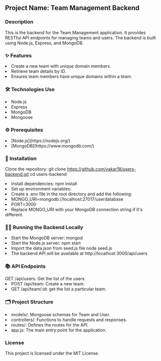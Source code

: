 
<h2>Project Name: Team Management Backend</h2>

<h3>Description</h3>

<p>This is the backend for the Team Management application. It provides RESTful API endpoints for managing teams and users. The backend is built using Node.js, Express, and MongoDB.</p>

<h3> ✨ Features</h3>

<li>Create a new team with unique domain members.</li>
<li>Retrieve team details by ID.</li>
<li>Ensures team members have unique domains within a team.</li>

<h3> 🛠️ Technologies Use</h3>

<li>Node.js</li>
<li>Express</li>
<li>MongoDB</li>
<li>Mongoose</li>

<h3>⚙️ Prerequisites</h3>
<li>[Node.js](https://nodejs.org/)</li>
<li>[MongoDB](https://www.mongodb.com/)</li>

<h3>🚀 Installation</h3>

<ll> Clone the repository:
   git clone https://github.com/vakar18/users-backend.git
   cd users-backend
   </li>
<li>Install dependencies:
   npm install
   </li>
<li> Set up environment variables:
   <li>Create a .env file in the root directory and add the following:</li>
   <li>MONGO_URI=mongodb://localhost:27017/userdatabase</li>
   <li>PORT=3000</li>
   <li>Replace MONGO_URI with your MongoDB connection string if it's different.</li>
   </li>
<h3> 🏃‍♂️ Running the Backend Locally</h3>
 <li>Start the MongoDB server:
   mongod
</li>
<li> Start the Node.js server:
   npm start
</li>
<li>Import the data.json from seed.js file
   node seed.js
</li>
<li>The backend API will be available at http://localhost:3000/api/users
</li>

<h3> 📚 API Endpoints</h3

<li> GET /api/users: Get the list of the users.</li>
<li>POST /api/team: Create a new team.</li>
<li>GET /api/team/:id: get the list a particular team.</li>

<h3> 🗂️ Project Structure</h3>
<li>models/: Mongoose schemas for Team and User.</li>
<li>controllers/: Functions to handle requests and responses.</li>
<li>routes/: Defines the routes for the API.</li>
<li>app.js: The main entry point for the application.</li>

<h3> License</h3>
<p>This project is licensed under the MIT License.</p>

 
 
